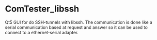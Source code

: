 # ComTester_libssh
Qt5 GUI for do SSH-tunnels with libssh. The communication is done like a serial communication based at request and answer so it can be used to connect to a ethernet-serial adapter.

